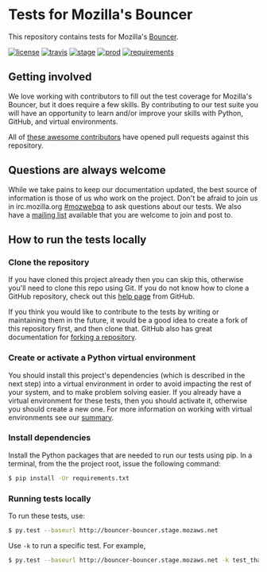 # Tests for Mozilla's Bouncer

This repository contains tests for Mozilla's [Bouncer](https://wiki.mozilla.org/Bouncer).

[![license](https://img.shields.io/badge/license-MPL%202.0-blue.svg)](https://github.com/mozilla/bouncer-tests/blob/master/LICENSE)
[![travis](https://img.shields.io/travis/mozilla/bouncer-tests.svg?label=travis)](http://travis-ci.org/mozilla/bouncer-tests/)
[![stage](https://img.shields.io/jenkins/s/https/webqa-ci.mozilla.com/bouncer.stage.svg?label=stage)](https://webqa-ci.mozilla.com/job/bouncer.stage/)
[![prod](https://img.shields.io/jenkins/s/https/webqa-ci.mozilla.com/bouncer.prod.svg?label=prod)](https://webqa-ci.mozilla.com/job/bouncer.prod/)
[![requirements](https://img.shields.io/requires/github/mozilla/bouncer-tests.svg)](https://requires.io/github/mozilla/bouncer-tests/requirements/?branch=master)

## Getting involved
We love working with contributors to fill out the test coverage for Mozilla's
Bouncer, but it does require a few skills. By contributing to our test
suite you will have an opportunity to learn and/or improve your skills with
Python, GitHub, and virtual environments.

All of [these awesome contributors][contributors] have opened pull requests
against this repository.

## Questions are always welcome
While we take pains to keep our documentation updated, the best source of
information is those of us who work on the project. Don't be afraid to join us
in irc.mozilla.org [#mozwebqa][irc] to ask questions about our tests. We also
have a [mailing list][list] available that you are welcome to join and post to.

## How to run the tests locally

### Clone the repository
If you have cloned this project already then you can skip this, otherwise you'll
need to clone this repo using Git. If you do not know how to clone a GitHub
repository, check out this [help page][git-clone] from GitHub.

If you think you would like to contribute to the tests by writing or maintaining
them in the future, it would be a good idea to create a fork of this repository
first, and then clone that. GitHub also has great documentation for
[forking a repository][git-fork].

### Create or activate a Python virtual environment
You should install this project's dependencies (which is described in the next
step) into a virtual environment in order to avoid impacting the rest of your
system, and to make problem solving easier. If you already have a virtual
environment for these tests, then you should activate it, otherwise you should
create a new one. For more information on working with virtual environments see
our [summary][virtualenv].

### Install dependencies
Install the Python packages that are needed to run our tests using pip. In a
terminal, from the the project root, issue the following command:

```bash
$ pip install -Ur requirements.txt
```

### Running tests locally
To run these tests, use:

```bash
$ py.test --baseurl http://bouncer-bouncer.stage.mozaws.net
```

Use `-k` to run a specific test. For example,

```bash
$ py.test --baseurl http://bouncer-bouncer.stage.mozaws.net -k test_that_checks_redirect_using_incorrect_query_values
```

[contributors]: https://github.com/mozilla/bouncer-tests/contributors
[git-clone]: https://help.github.com/articles/cloning-a-repository/
[git-fork]: https://help.github.com/articles/fork-a-repo/
[irc]: http://widget01.mibbit.com/?settings=1b10107157e79b08f2bf99a11f521973&server=irc.mozilla.org&channel=%23mozwebqa
[list]: https://mail.mozilla.org/listinfo/mozwebqa
[virtualenv]: https://wiki.mozilla.org/QA/Execution/Web_Testing/Automation/Virtual_Environments
